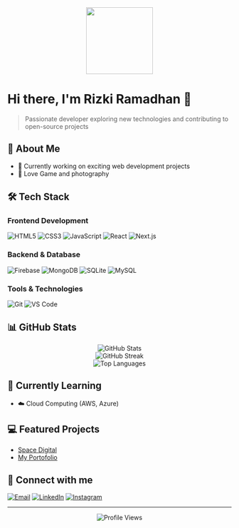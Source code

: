 <div align="center">
  <img height="150" src="https://camo.githubusercontent.com/62da68eb62b1e5f175f7d1f0191dd89a653d7908feb22d37d4a0ab07365d6791/68747470733a2f2f6d656469612e67697068792e636f6d2f6d656469612f4d3967624264396e6244724f5475314d71782f67697068792e676966"  />
</div>

# Hi there, I'm Rizki Ramadhan 👋

> Passionate developer exploring new technologies and contributing to open-source projects

## 💫 About Me
- 🔭 Currently working on exciting web development projects
- 📸 Love Game and photography

## 🛠 Tech Stack

### Frontend Development
![HTML5](https://img.shields.io/badge/HTML5-E34F26?style=for-the-badge&logo=html5&logoColor=white)
![CSS3](https://img.shields.io/badge/CSS3-1572B6?style=for-the-badge&logo=css3&logoColor=white)
![JavaScript](https://img.shields.io/badge/JavaScript-F7DF1E?style=for-the-badge&logo=javascript&logoColor=black)
![React](https://img.shields.io/badge/React-20232A?style=for-the-badge&logo=react&logoColor=61DAFB)
![Next.js](https://img.shields.io/badge/Next.js-000000?style=for-the-badge&logo=next.js&logoColor=white)

### Backend & Database
![Firebase](https://img.shields.io/badge/Firebase-FFCA28?style=for-the-badge&logo=firebase&logoColor=black)
![MongoDB](https://img.shields.io/badge/MongoDB-4EA94B?style=for-the-badge&logo=mongodb&logoColor=white)
![SQLite](https://img.shields.io/badge/SQLite-07405E?style=for-the-badge&logo=sqlite&logoColor=white)
![MySQL](https://img.shields.io/badge/MySQL-4479A1?style=for-the-badge&logo=mysql&logoColor=white)

### Tools & Technologies
![Git](https://img.shields.io/badge/Git-F05032?style=for-the-badge&logo=git&logoColor=white)
![VS Code](https://img.shields.io/badge/VS_Code-007ACC?style=for-the-badge&logo=visual-studio-code&logoColor=white)

## 📊 GitHub Stats
<p align="center">
  <img src="https://github-readme-stats.vercel.app/api?username=Rineta2&show_icons=true&theme=radical" alt="GitHub Stats"/>
  <br/>
  <img src="https://github-readme-streak-stats.herokuapp.com/?user=Rineta2&theme=radical&hide_border=false" alt="GitHub Streak"/>
  <br/>
  <img src="https://github-readme-stats.vercel.app/api/top-langs/?username=Rineta2&theme=radical&hide_border=false&include_all_commits=true&count_private=true&layout=compact" alt="Top Languages"/>
</p>

## 🌱 Currently Learning
- ☁️ Cloud Computing (AWS, Azure)

## 💻 Featured Projects
- [Space Digital](https://github.com/Rineta2/space-digitalia)
- [My Portofolio](https://github.com/Rineta2/my-portofolio)

## 🤝 Connect with me
[![Email](https://img.shields.io/badge/Email-D14836?style=for-the-badge&logo=gmail&logoColor=white)](mailto:rr8027896@gmail.com)
[![LinkedIn](https://img.shields.io/badge/LinkedIn-0077B5?style=for-the-badge&logo=linkedin&logoColor=white)](https://www.linkedin.com/in/rizki-ramadhan12/)
[![Instagram](https://img.shields.io/badge/Instagram-E4405F?style=for-the-badge&logo=instagram&logoColor=white)](https://www.instagram.com/rzkir.20/)

---
<div align="center">
  <img src="https://visitcount.itsvg.in/api?id=Rineta2&icon=0&color=0" alt="Profile Views"/>
</div>
